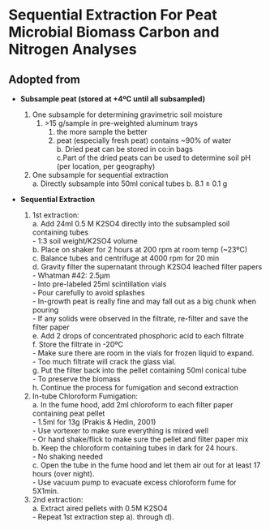 Sequential Extraction For Peat Microbial Biomass Carbon and Nitrogen Analyses
==============
Adopted from 
------------

+ **Subsample peat (stored at +4ºC until all subsampled)**  
    1. One subsample for determining gravimetric soil moisture  
        1. \>15 g/sample in pre-weighted aluminum trays   
            1. the more sample the better   
            2. peat (especially fresh peat) contains ~90% of water   
        b. Dried peat can be stored in co:in bags   
        c.Part of the dried peats can be used to determine soil pH (per location, per geography)   
    2. One subsample for sequential extraction   
        a. Directly subsample into 50ml conical tubes
        b. 8.1 ± 0.1 g    

+ **Sequential Extraction**    
    1. 1st extraction:   
        a. Add 24ml 0.5 M K2SO4 directly into the subsampled soil containing tubes   
            - 1:3 soil weight/K2SO4 volume   
        b. Place on shaker for 2 hours at 200 rpm at room temp (~23ºC)   
        c. Balance tubes and centrifuge at 4000 rpm for 20 min   
        d. Gravity filter the supernatant through K2SO4 leached filter papers   
            - Whatman #42: 2.5μm   
            - Into pre-labeled 25ml scintillation vials   
            - Pour carefully to avoid splashes  
                - In-growth peat is really fine and may fall out as a big chunk when pouring   
                - If any solids were observed in the filtrate, re-filter and save the filter paper   
        e. Add 2 drops of concentrated phosphoric acid to each filtrate   
        f. Store the filtrate in -20ºC   
            - Make sure there are room in the vials for frozen liquid to expand.  
            - Too much filtrate will crack the glass vial.   
        g. Put the filter back into the pellet containing 50ml conical tube   
            - To preserve the biomass   
        h. Continue the process for fumigation and second extraction   
    2. In-tube Chloroform Fumigation:   
        a. In the fume hood, add 2ml chloroform to each filter paper containing peat pellet    
            - 1.5ml for 13g (Prakis & Hedin, 2001)   
            - Use vortexer to make sure everything is mixed well   
                - Or hand shake/flick to make sure the pellet and filter paper mix   
        b. Keep the chloroform containing tubes in dark for 24 hours.   
            - No shaking needed  
        c. Open the tube in the fume hood and let them air out for at least 17 hours (over night).    
            - Use vacuum pump to evacuate excess chloroform fume for 5X1min.   
    3. 2nd extraction:   
        a. Extract aired pellets with 0.5M K2SO4   
            - Repeat 1st extraction step a). through d).   

